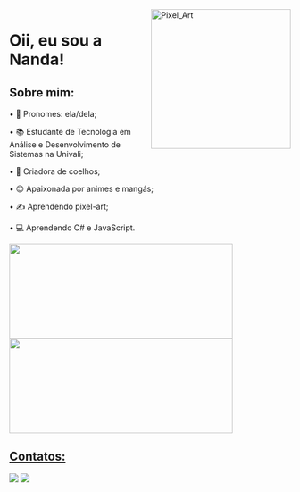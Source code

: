 <img align="right" height="250em" alt="Pixel_Art" src="https://media.discordapp.net/attachments/504268569945571338/886730590618021888/eu.gif?width=279&height=406">
<h1>Oii, eu sou a Nanda!</h1>
<h2>Sobre mim:</h2>
<p>• 🥰 Pronomes: ela/dela;</p>
<p>• 📚 Estudante de Tecnologia em Análise e Desenvolvimento de Sistemas na Univali;</p>
<p>• 🐰 Criadora de coelhos;</p>
<p>• 😍 Apaixonada por animes e mangás;</p>
<p>• ✍ Aprendendo pixel-art;</p>
<p>• 💻 Aprendendo C# e JavaScript.</p>
<div>
  <a href="https://github.com/mariafernandasabino">
  <img height="170em" width="400" src="https://github-readme-stats.vercel.app/api/top-langs/?username=mariafernandasabino&layout=compact&langs_count=7&theme=github_dark"/>
  <img height="170em" width="400" src="https://github-readme-stats.vercel.app/api?username=mariafernandasabino&show_icons=true&theme=github_dark&include_all_commits=true&count_private=true"/>
</div>
  <h2>Contatos:</h2>  
 <div>
  <a href = "mailto:mafemsos@gmail.com"><img src="https://img.shields.io/badge/-Gmail-%23333?style=for-the-badge&logo=gmail&logoColor=blue" target="_blank"></a>
  <a href="https://www.linkedin.com/in/maria-fernanda-sabino-3209a6198/" target="_blank"><img src="https://img.shields.io/badge/-LinkedIn-%230077B5?style=for-the-badge&logo=linkedin&logoColor=white" target="_blank"></a> 
 </div>
